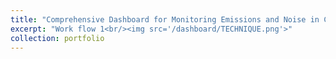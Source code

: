 ```yaml
---
title: "Comprehensive Dashboard for Monitoring Emissions and Noise in China’s Civil Aviation"
excerpt: "Work flow 1<br/><img src='/dashboard/TECHNIQUE.png'>"
collection: portfolio
---
```

